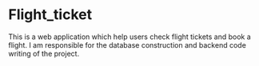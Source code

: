 # Flight_ticket
This is a web application which help users check flight tickets and book a flight. I am responsible for the database construction and backend code writing of the project.
